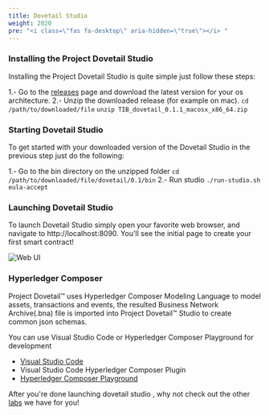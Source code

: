 ```yaml
---
title: Dovetail Studio
weight: 2020
pre: "<i class=\"fas fa-desktop\" aria-hidden=\"true\"></i> "
---
```


### Installing the Project Dovetail Studio
Installing the Project Dovetail Studio is quite simple just follow these steps:

1.- Go to the [releases](https://github.com/TIBCOSoftware/dovetail/releases) page and download the latest version for your os architecture.
2.- Unzip the downloaded release (for example on mac).
```cd /path/to/downloaded/file```
```unzip TIB_dovetail_0.1.1_macosx_x86_64.zip```

### Starting Dovetail Studio
To get started with your downloaded version of the Dovetail Studio in the previous step just do the following:

1.- Go to the bin directory on the unzipped folder
```cd /path/to/downloaded/file/dovetail/0.1/bin```
2.- Run studio
```./run-studio.sh eula-accept```

### Launching Dovetail Studio
To launch Dovetail Studio simply open your favorite web browser, and navigate to http://localhost:8090. You'll see the initial page to create your first smart contract!

![Web UI](../../images/labs/helloworld/step1b.png)

### Hyperledger Composer
Project Dovetail™ uses Hyperledger Composer Modeling Language to model assets, transactions and events, the resulted Business Network Archive(.bna) file is imported into Project Dovetail™ Studio to create common json schemas. 

You can use Visual Studio Code or Hyperledger Composer Playground for development

* [Visual Studio Code](https://code.visualstudio.com/docs/setup/setup-overview) 
* Visual Studio Code Hyperledger Composer Plugin
* [Hyperledger Composer Playground](https://composer-playground.mybluemix.net/editor)

After you're done launching dovetail studio , why not check out the other [labs](../../labs) we have for you!

